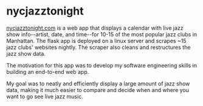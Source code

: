 # nycjazztonight
[nycjazztonight.com](https://nycjazztonight.com/) is a web app that displays a calendar with live jazz show info--artist, date, and time--for 10-15 of the most popular jazz clubs in Manhattan. The flask app is deployed on a linux server and scrapes ~15 jazz clubs' websites nightly. The scraper also cleans and restructures the jazz show data.

The motivation for this app was to develop my software engineering skills in building an end-to-end web app. 

My goal was to neatly and efficiently display a large amount of jazz show data, making it much easier to compare and decide when and where you want to go see live jazz music.


